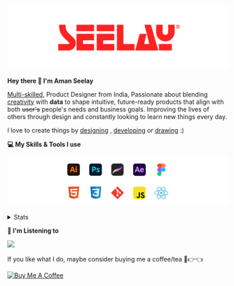 [![banner](./images/seelay.svg)](https://www.seelay.in)

**Hey there 👋 I'm Aman Seelay**

[Multi-skilled](https://www.seelay.in/#skills), Product Designer from India, Passionate about blending [creativity](https://illustrations.seelay.in) with <b>data</b> to shape intuitive, future-ready products that align with both <s>user's</s> people's needs and business goals. Improving the lives of others through design and constantly looking to learn new things every day.

I love to create things by [designing](https://www.seelay.in/#work) , [developing](https://www.seelay.in/#projects) or [drawing](https://art.seelay.in) :)

**💻 My Skills & Tools I use**

[![banner](./images/skills&tools.svg)](https://www.seelay.in/about)

<details>
  <summary>Stats</summary>

---

<!--START_SECTION:waka-->
![Profile Views](http://img.shields.io/badge/Profile%20Views-4-blue)

**🐱 My GitHub Data** 

> 📦 685.9 kB Used in GitHub's Storage 
 > 
> 🏆 634 Contributions in the Year 2025
 > 
> 💼 Opted to Hire
 > 
> 📜 1 Public Repository 
 > 
> 🔑 26 Private Repository 
 > 
**I'm a Night 🦉** 

```text
🌞 Morning                422 commits         ████░░░░░░░░░░░░░░░░░░░░░   14.56 % 
🌆 Daytime                354 commits         ███░░░░░░░░░░░░░░░░░░░░░░   12.22 % 
🌃 Evening                853 commits         ███████░░░░░░░░░░░░░░░░░░   29.43 % 
🌙 Night                  1269 commits        ███████████░░░░░░░░░░░░░░   43.79 % 
```
📅 **I'm Most Productive on Sunday** 

```text
Monday                   307 commits         ███░░░░░░░░░░░░░░░░░░░░░░   10.59 % 
Tuesday                  464 commits         ████░░░░░░░░░░░░░░░░░░░░░   16.01 % 
Wednesday                406 commits         ████░░░░░░░░░░░░░░░░░░░░░   14.01 % 
Thursday                 429 commits         ████░░░░░░░░░░░░░░░░░░░░░   14.80 % 
Friday                   396 commits         ███░░░░░░░░░░░░░░░░░░░░░░   13.66 % 
Saturday                 353 commits         ███░░░░░░░░░░░░░░░░░░░░░░   12.18 % 
Sunday                   543 commits         █████░░░░░░░░░░░░░░░░░░░░   18.74 % 
```


📊 **This Week I Spent My Time On** 

```text
🕑︎ Time Zone: Asia/Kolkata

💬 Programming Languages: 
Other                    19 hrs 48 mins      ████████████████░░░░░░░░░   64.38 % 
Astro                    7 hrs 44 mins       ██████░░░░░░░░░░░░░░░░░░░   25.16 % 
MDX                      55 mins             █░░░░░░░░░░░░░░░░░░░░░░░░   02.98 % 
TypeScript               53 mins             █░░░░░░░░░░░░░░░░░░░░░░░░   02.89 % 
Image (svg)              47 mins             █░░░░░░░░░░░░░░░░░░░░░░░░   02.55 % 

🔥 Editors: 
Chrome                   15 hrs 28 mins      █████████████░░░░░░░░░░░░   50.31 % 
Cursor                   10 hrs 55 mins      █████████░░░░░░░░░░░░░░░░   35.50 % 
Edge                     4 hrs 21 mins       ████░░░░░░░░░░░░░░░░░░░░░   14.19 % 

💻 Operating System: 
Windows                  30 hrs 46 mins      █████████████████████████   100.00 % 
```

**I Mostly Code in JavaScript** 

```text
JavaScript               17 repos            ███████████████░░░░░░░░░░   60.71 % 
HTML                     4 repos             ████░░░░░░░░░░░░░░░░░░░░░   14.29 % 
TypeScript               4 repos             ████░░░░░░░░░░░░░░░░░░░░░   14.29 % 
Java                     2 repos             ██░░░░░░░░░░░░░░░░░░░░░░░   07.14 % 
Astro                    1 repo              █░░░░░░░░░░░░░░░░░░░░░░░░   03.57 % 
```




 Last Updated on 13/05/2025 06:51:01 UTC
<!--END_SECTION:waka-->

---

 </details>

**🎵 I'm Listening to**

<object data="https://now-play.vercel.app/api/generate?uid=7a17a86e-d6b7-43b5-8d9c-1d6dae42a779" >

  <img src="https://now-play.vercel.app/api/generate?uid=7a17a86e-d6b7-43b5-8d9c-1d6dae42a779" />

</object>

If you like what I do, maybe consider buying me a coffee/tea 🥺👉👈

<a href="https://www.buymeacoffee.com/seelay" target="_blank"><img src="https://cdn.buymeacoffee.com/buttons/v2/default-red.png" alt="Buy Me A Coffee" width="150" ></a>
